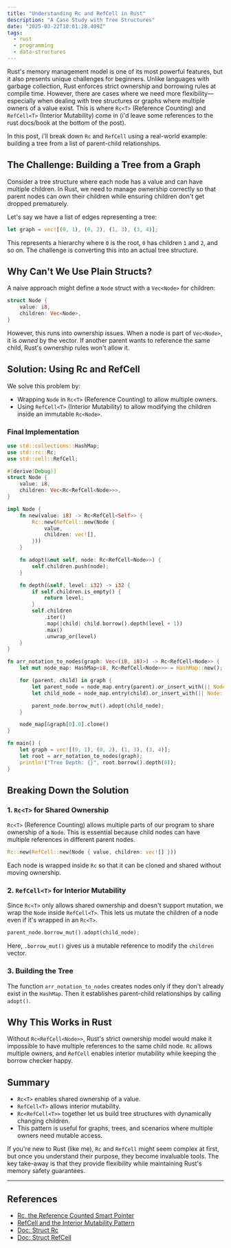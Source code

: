 ```yaml
---
title: "Understanding Rc and RefCell in Rust"
description: "A Case Study with Tree Structures"
date: "2025-03-22T10:01:28.409Z"
tags:
  - rust
  - programming
  - data-structures
---
```


Rust's memory management model is one of its most powerful features, but it also presents unique challenges for beginners. Unlike languages with garbage collection, Rust enforces strict ownership and borrowing rules at compile time. However, there are cases where we need more flexibility—especially when dealing with tree structures or graphs where multiple owners of a value exist. This is where `Rc<T>` (Reference Counting) and `RefCell<T>` (Interior Mutability) come in (i'd leave some references to the rust docs/book at the bottom of the post).

In this post, i'll break down `Rc` and `RefCell` using a real-world example: building a tree from a list of parent-child relationships.

## The Challenge: Building a Tree from a Graph

Consider a tree structure where each node has a value and can have multiple children. In Rust, we need to manage ownership correctly so that parent nodes can own their children while ensuring children don't get dropped prematurely.

Let's say we have a list of edges representing a tree:

```rust
let graph = vec![(0, 1), (0, 2), (1, 3), (3, 4)];
```

This represents a hierarchy where `0` is the root, `0` has children `1` and `2`, and so on. The challenge is converting this into an actual tree structure.

## Why Can't We Use Plain Structs?

A naive approach might define a `Node` struct with a `Vec<Node>` for children:

```rust
struct Node {
    value: i8,
    children: Vec<Node>,
}
```

However, this runs into ownership issues. When a node is part of `Vec<Node>`, it is _owned_ by the vector. If another parent wants to reference the same child, Rust's ownership rules won't allow it.

## Solution: Using Rc and RefCell

We solve this problem by:

- Wrapping `Node` in `Rc<T>` (Reference Counting) to allow multiple owners.
- Using `RefCell<T>` (Interior Mutability) to allow modifying the children inside an immutable `Rc<Node>`.

### Final Implementation

```rust
use std::collections::HashMap;
use std::rc::Rc;
use std::cell::RefCell;

#[derive(Debug)]
struct Node {
    value: i8,
    children: Vec<Rc<RefCell<Node>>>,
}

impl Node {
    fn new(value: i8) -> Rc<RefCell<Self>> {
        Rc::new(RefCell::new(Node {
            value,
            children: vec![],
        }))
    }

    fn adopt(&mut self, node: Rc<RefCell<Node>>) {
        self.children.push(node);
    }

    fn depth(&self, level: i32) -> i32 {
        if self.children.is_empty() {
            return level;
        }
        self.children
            .iter()
            .map(|child| child.borrow().depth(level + 1))
            .max()
            .unwrap_or(level)
    }
}

fn arr_notation_to_nodes(graph: Vec<(i8, i8)>) -> Rc<RefCell<Node>> {
    let mut node_map: HashMap<i8, Rc<RefCell<Node>>> = HashMap::new();

    for (parent, child) in graph {
        let parent_node = node_map.entry(parent).or_insert_with(|| Node::new(parent)).clone();
        let child_node = node_map.entry(child).or_insert_with(|| Node::new(child)).clone();

        parent_node.borrow_mut().adopt(child_node);
    }

    node_map[&graph[0].0].clone()
}

fn main() {
    let graph = vec![(0, 1), (0, 2), (1, 3), (3, 4)];
    let root = arr_notation_to_nodes(graph);
    println!("Tree Depth: {}", root.borrow().depth(0));
}
```

## Breaking Down the Solution

### 1. `Rc<T>` for Shared Ownership

`Rc<T>` (Reference Counting) allows multiple parts of our program to share ownership of a `Node`. This is essential because child nodes can have multiple references in different parent nodes.

```rust
Rc::new(RefCell::new(Node { value, children: vec![] }))
```

Each node is wrapped inside `Rc` so that it can be cloned and shared without moving ownership.

### 2. `RefCell<T>` for Interior Mutability

Since `Rc<T>` only allows shared ownership and doesn't support mutation, we wrap the `Node` inside `RefCell<T>`. This lets us mutate the children of a node even if it's wrapped in an `Rc<T>`.

```rust
parent_node.borrow_mut().adopt(child_node);
```

Here, `.borrow_mut()` gives us a mutable reference to modify the `children` vector.

### 3. Building the Tree

The function `arr_notation_to_nodes` creates nodes only if they don't already exist in the `HashMap`. Then it establishes parent-child relationships by calling `adopt()`.

## Why This Works in Rust

Without `Rc<RefCell<Node>>`, Rust's strict ownership model would make it impossible to have multiple references to the same child node. `Rc` allows multiple owners, and `RefCell` enables interior mutability while keeping the borrow checker happy.

## Summary

- `Rc<T>` enables shared ownership of a value.
- `RefCell<T>` allows interior mutability.
- `Rc<RefCell<T>>` together let us build tree structures with dynamically changing children.
- This pattern is useful for graphs, trees, and scenarios where multiple owners need mutable access.

If you're new to Rust (like me), `Rc` and `RefCell` might seem complex at first, but once you understand their purpose, they become invaluable tools. The key take-away is that they provide flexibility while maintaining Rust's memory safety guarantees.

---

## References

- [Rc<T>, the Reference Counted Smart Pointer](https://doc.rust-lang.org/book/ch15-04-rc.html)
- [RefCell<T> and the Interior Mutability Pattern](https://doc.rust-lang.org/book/ch15-05-interior-mutability.html)
- [Doc: Struct Rc](https://doc.rust-lang.org/std/rc/struct.Rc.html)
- [Doc: Struct RefCell](https://doc.rust-lang.org/std/cell/struct.RefCell.html)